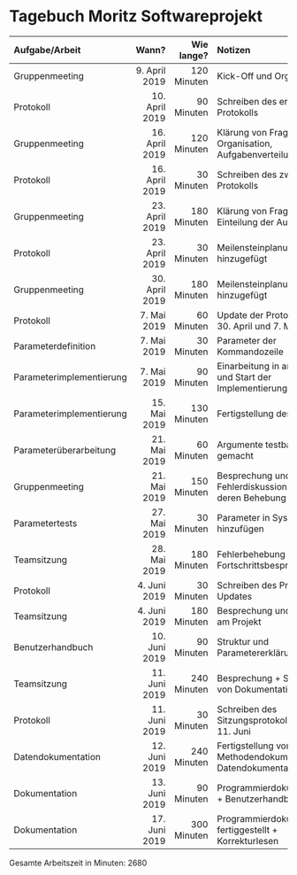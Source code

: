 # Tagebuch Moritz Softwareprojekt


| Aufgabe/Arbeit   |      Wann?     |  Wie lange? | Notizen |
|:-----------------|---------------:|------------:|:--------|
| Gruppenmeeting    | 9. April 2019      | 120 Minuten      | Kick-Off und Organisation      |
| Protokoll   | 10. April 2019      | 90 Minuten      | Schreiben des ersten Protokolls      |
| Gruppenmeeting    | 16. April 2019     | 120 Minuten      | Klärung von Fragen, Organisation, Aufgabenverteilung      |
| Protokoll    | 16. April 2019      | 30 Minuten      | Schreiben des zweiten Protokolls      |
| Gruppenmeeting    | 23. April 2019      | 180 Minuten      | Klärung von Fragen, Einteilung der Aufgaben      |
| Protokoll    | 23. April 2019      | 30 Minuten      | Meilensteinplanung hinzugefügt      |
| Gruppenmeeting    | 30. April 2019      | 180 Minuten      | Meilensteinplanung hinzugefügt      |
| Protokoll    | 7. Mai 2019      | 60 Minuten      | Update der Protokolle vom 30. April und 7. Mai      |
| Parameterdefinition    | 7. Mai 2019      | 30 Minuten      | Parameter der Kommandozeile      |
| Parameterimplementierung    | 7. Mai 2019      | 90 Minuten      | Einarbeitung in argparse und Start der Implementierung      |
| Parameterimplementierung    | 15. Mai 2019      | 130 Minuten      | Fertigstellung des Parsens      |
| Parameterüberarbeitung    | 21. Mai 2019      | 60 Minuten      | Argumente testbar gemacht      |
| Gruppenmeeting    | 21. Mai 2019      | 150 Minuten      | Besprechung und Fehlerdiskussion sowie deren Behebung      |
| Parametertests    | 27. Mai 2019      | 30 Minuten      | Parameter in Sysargs hinzufügen      |
| Teamsitzung   | 28. Mai 2019      | 180 Minuten      | Fehlerbehebung und Fortschrittsbesprechung      |
| Protokoll    | 4. Juni 2019      | 30 Minuten      | Schreiben des Protokolls + Updates     |
| Teamsitzung    | 4. Juni 2019      | 180 Minuten      | Besprechung und Arbeit am Projekt      |
| Benutzerhandbuch    | 10. Juni 2019      | 90 Minuten      | Struktur und Parametererklärung      |
| Teamsitzung   | 11. Juni 2019      | 240 Minuten      | Besprechung + Schreiben von Dokumentation      |
| Protokoll   | 11. Juni 2019      | 30 Minuten      | Schreiben des Sitzungsprotokolls vom 11. Juni     |
| Datendokumentation   | 12. Juni 2019      | 240 Minuten      | Fertigstellung von Methodendokumentation + Datendokumentation     |
| Dokumentation   | 13. Juni 2019      | 90 Minuten      | Programmierdokumenation + Benutzerhandbuch     |
| Dokumentation   | 17. Juni 2019      | 300 Minuten      | Programmierdokumenation fertiggestellt + Korrekturlesen     |



Gesamte Arbeitszeit in Minuten: 2680
